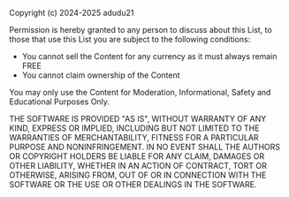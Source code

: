 Copyright (c) 2024-2025 adudu21

Permission is hereby granted to any person to discuss about this List, to those that use this List you are subject to the following conditions:
- You cannot sell the Content for any currency as it must always remain FREE
- You cannot claim ownership of the Content

You may only use the Content for Moderation, Informational, Safety and Educational Purposes Only.

THE SOFTWARE IS PROVIDED "AS IS", WITHOUT WARRANTY OF ANY KIND, EXPRESS OR
IMPLIED, INCLUDING BUT NOT LIMITED TO THE WARRANTIES OF MERCHANTABILITY,
FITNESS FOR A PARTICULAR PURPOSE AND NONINFRINGEMENT. IN NO EVENT SHALL THE
AUTHORS OR COPYRIGHT HOLDERS BE LIABLE FOR ANY CLAIM, DAMAGES OR OTHER
LIABILITY, WHETHER IN AN ACTION OF CONTRACT, TORT OR OTHERWISE, ARISING FROM,
OUT OF OR IN CONNECTION WITH THE SOFTWARE OR THE USE OR OTHER DEALINGS IN THE
SOFTWARE.
